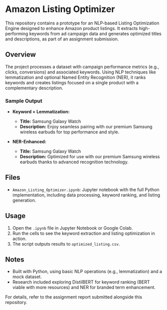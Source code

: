 # Amazon Listing Optimizer

This repository contains a prototype for an NLP-based Listing Optimization Engine designed to enhance Amazon product listings. It extracts high-performing keywords from ad campaign data and generates optimized titles and descriptions, as part of an assignment submission.

## Overview

The project processes a dataset with campaign performance metrics (e.g., clicks, conversions) and associated keywords. Using NLP techniques like lemmatization and optional Named Entity Recognition (NER), it ranks keywords and creates listings focused on a single product with a complementary description.

### Sample Output
- **Keyword + Lemmatization:**  
  - **Title:** Samsung Galaxy Watch  
  - **Description:** Enjoy seamless pairing with our premium Samsung wireless earbuds for top performance and style.  

- **NER-Enhanced:**  
  - **Title:** Samsung Galaxy Watch  
  - **Description:** Optimized for use with our premium Samsung wireless earbuds thanks to advanced recognition technology.

## Files
- `Amazon_Listing_Optimizer.ipynb`: Jupyter notebook with the full Python implementation, including data processing, keyword ranking, and listing generation.

## Usage
1. Open the `.ipynb` file in Jupyter Notebook or Google Colab.
2. Run the cells to see the keyword extraction and listing optimization in action.
3. The script outputs results to `optimized_listing.csv`.

## Notes
- Built with Python, using basic NLP operations (e.g., lemmatization) and a mock dataset.
- Research included exploring DistilBERT for keyword ranking (BERT viable with more resources) and NER for branded term enhancement.

For details, refer to the assignment report submitted alongside this repository.
